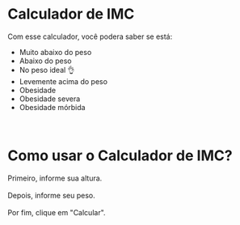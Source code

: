 # Calculador de IMC

Com esse calculador, você podera saber se está:

- Muito abaixo do peso
- Abaixo do peso
- No peso ideal 👌
- Levemente acima do peso
- Obesidade
- Obesidade severa
- Obesidade mórbida

<br>

# Como usar o Calculador de IMC?

Primeiro, informe sua altura.
<br>
<br>
Depois, informe seu peso.
<br>
<br>
Por fim, clique em "Calcular".
